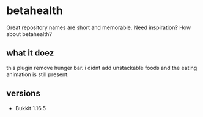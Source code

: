 # betahealth
Great repository names are short and memorable. Need inspiration? How about betahealth?
## what it doez
this plugin remove hunger bar. i didnt add unstackable foods and the eating animation is still present.
## versions
* Bukkit 1.16.5
